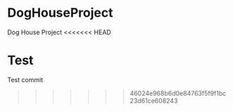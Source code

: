 # DogHouseProject
Dog House Project
<<<<<<< HEAD

Test
=======
Test commit

>>>>>>> 46024e968b6d0e84763f5f9f1bc23d61ce608243
